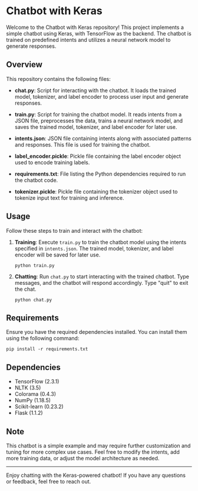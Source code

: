 # Chatbot with Keras

Welcome to the Chatbot with Keras repository! This project implements a simple chatbot using Keras, with TensorFlow as the backend. The chatbot is trained on predefined intents and utilizes a neural network model to generate responses.

## Overview

This repository contains the following files:

- **chat.py**: Script for interacting with the chatbot. It loads the trained model, tokenizer, and label encoder to process user input and generate responses.

- **train.py**: Script for training the chatbot model. It reads intents from a JSON file, preprocesses the data, trains a neural network model, and saves the trained model, tokenizer, and label encoder for later use.

- **intents.json**: JSON file containing intents along with associated patterns and responses. This file is used for training the chatbot.

- **label_encoder.pickle**: Pickle file containing the label encoder object used to encode training labels.

- **requirements.txt**: File listing the Python dependencies required to run the chatbot code.

- **tokenizer.pickle**: Pickle file containing the tokenizer object used to tokenize input text for training and inference.

## Usage

Follow these steps to train and interact with the chatbot:

1. **Training**: Execute `train.py` to train the chatbot model using the intents specified in `intents.json`. The trained model, tokenizer, and label encoder will be saved for later use.

    ```
    python train.py
    ```

2. **Chatting**: Run `chat.py` to start interacting with the trained chatbot. Type messages, and the chatbot will respond accordingly. Type "quit" to exit the chat.

    ```
    python chat.py
    ```

## Requirements

Ensure you have the required dependencies installed. You can install them using the following command:

```
pip install -r requirements.txt
```

## Dependencies

- TensorFlow (2.3.1)
- NLTK (3.5)
- Colorama (0.4.3)
- NumPy (1.18.5)
- Scikit-learn (0.23.2)
- Flask (1.1.2)

## Note

This chatbot is a simple example and may require further customization and tuning for more complex use cases. Feel free to modify the intents, add more training data, or adjust the model architecture as needed.

---

Enjoy chatting with the Keras-powered chatbot! If you have any questions or feedback, feel free to reach out.
